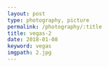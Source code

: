 ```yaml
---
layout: post
type: photography, picture
permalink: /photography/:title
title: vegas-2
date: 2018-01-08
keyword: vegas
imgpath: 2.jpg
---
```



